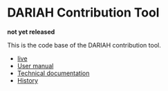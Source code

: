 # DARIAH Contribution Tool

**not yet released**

This is the code base of the DARIAH contribution tool. 

*   [live](https://contrib.dariah.eu)
*   [User manual](https://github.com/Dans-labs/dariah-contrib/wiki)
*   [Technical documentation](https://dans-labs.github.io/dariah-contrib/)
*   [History](https://dans-labs.github.io/dariah/)
